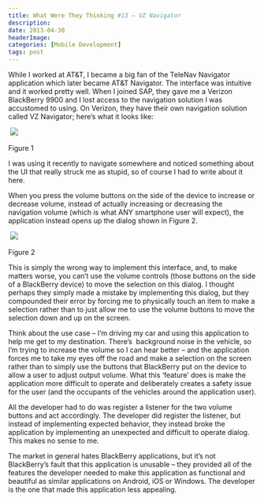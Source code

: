 ```yaml
---
title: What Were They Thinking #13 – VZ Navigator
description: 
date: 2013-04-30
headerImage: 
categories: [Mobile Development]
tags: post
---
```


While I worked at AT&T, I became a big fan of the TeleNav Navigator application which later became AT&T Navigator. The interface was intuitive and it worked pretty well. When I joined SAP, they gave me a Verizon BlackBerry 9900 and I lost access to the navigation solution I was accustomed to using. On Verizon, they have their own navigation solution called VZ Navigator; here’s what it looks like:

 ![](/images/2013/verizon-navigation-app-1.png)

Figure 1

I was using it recently to navigate somewhere and noticed something about the UI that really struck me as stupid, so of course I had to write about it here.

When you press the volume buttons on the side of the device to increase or decrease volume, instead of actually increasing or decreasing the navigation volume (which is what ANY smartphone user will expect), the application instead opens up the dialog shown in Figure 2.

 ![](/images/2013/verizon-navigation-app-2.png)

Figure 2

This is simply the wrong way to implement this interface, and, to make matters worse, you can’t use the volume controls (those buttons on the side of a BlackBerry device) to move the selection on this dialog. I thought perhaps they simply made a mistake by implementing this dialog, but they compounded their error by forcing me to physically touch an item to make a selection rather than to just allow me to use the volume buttons to move the selection down and up on the screen.

Think about the use case – I’m driving my car and using this application to help me get to my destination. There’s  background noise in the vehicle, so I’m trying to increase the volume so I can hear better – and the application forces me to take my eyes off the road and make a selection on the screen rather than to simply use the buttons that BlackBerry put on the device to allow a user to adjust output volume. What this ‘feature’ does is make the application more difficult to operate and deliberately creates a safety issue for the user (and the occupants of the vehicles around the application user).

All the developer had to do was register a listener for the two volume buttons and act accordingly. The developer did register the listener, but instead of implementing expected behavior, they instead broke the application by implementing an unexpected and difficult to operate dialog. This makes no sense to me.

The market in general hates BlackBerry applications, but it’s not BlackBerry’s fault that this application is unusable – they provided all of the features the developer needed to make this application as functional and beautiful as similar applications on Android, iOS or Windows. The developer is the one that made this application less appealing.